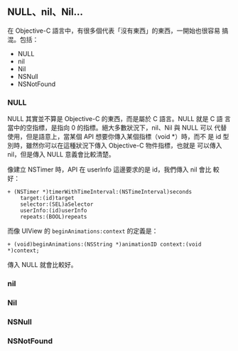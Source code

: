 NULL、nil、Nil…
---------------

在 Objective-C 語言中，有很多個代表「沒有東西」的東西，一開始也很容易
搞混。包括：

- NULL
- nil
- Nil
- NSNull
- NSNotFound

### NULL

NULL 其實並不算是 Objective-C 的東西，而是屬於 C 語言。NULL 就是 C 語
言當中的空指標，是指向 0 的指標。絕大多數狀況下，nil、Nil 與 NULL 可以
代替使用，但是語意上，當某個 API 想要你傳入某個指標（void *）時，而不
是 id 型別時，雖然你可以在這種狀況下傳入 Objective-C 物件指標，也就是
可以傳入 nil，但是傳入 NULL 意義會比較清楚。

像建立 NSTimer 時，API 在 userInfo 這邊要求的是 id，我們傳入 nil 會比
較好：

``` objc
+ (NSTimer *)timerWithTimeInterval:(NSTimeInterval)seconds
	target:(id)target
	selector:(SEL)aSelector
	userInfo:(id)userInfo
	repeats:(BOOL)repeats
```

而像 UIView 的 `beginAnimations:context` 的定義是：

``` objc
+ (void)beginAnimations:(NSString *)animationID context:(void *)context;
```

傳入 NULL 就會比較好。


### nil


### Nil


### NSNull


### NSNotFound
